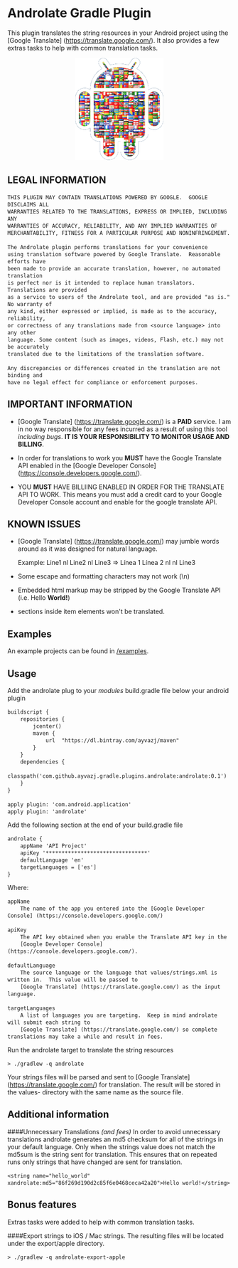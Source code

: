 # Androlate Gradle Plugin

This plugin translates the string resources in your Android project using the
[Google Translate] (https://translate.google.com/).  It also provides a few extras tasks to help with common translation tasks.

<p align="center">
<img src="https://raw.githubusercontent.com/ayvazj/gradle-androlate-plugin/master/docs/png/androlate-droid.png" alt="Androlate Logo">
</p>

LEGAL INFORMATION
---------------------

    THIS PLUGIN MAY CONTAIN TRANSLATIONS POWERED BY GOOGLE.  GOOGLE DISCLAIMS ALL
    WARRANTIES RELATED TO THE TRANSLATIONS, EXPRESS OR IMPLIED, INCLUDING ANY
    WARRANTIES OF ACCURACY, RELIABILITY, AND ANY IMPLIED WARRANTIES OF
    MERCHANTABILITY, FITNESS FOR A PARTICULAR PURPOSE AND NONINFRINGEMENT.

    The Androlate plugin performs translations for your convenience
    using translation software powered by Google Translate.  Reasonable efforts have
    been made to provide an accurate translation, however, no automated translation
    is perfect nor is it intended to replace human translators. Translations are provided
    as a service to users of the Androlate tool, and are provided "as is." No warranty of
    any kind, either expressed or implied, is made as to the accuracy, reliability,
    or correctness of any translations made from <source language> into any other
    language. Some content (such as images, videos, Flash, etc.) may not be accurately
    translated due to the limitations of the translation software.
    
    Any discrepancies or differences created in the translation are not binding and 
    have no legal effect for compliance or enforcement purposes.

IMPORTANT INFORMATION
---------------------
 * [Google Translate] (https://translate.google.com/) is a **PAID** service.
   I am in no way responsible for any fees incurred as a result of using this tool
   *including bugs*.  **IT IS YOUR RESPONSIBILITY TO MONITOR USAGE AND BILLING**.

 * In order for translations to work you **MUST** have the Google Translate API enabled in the
   [Google Developer Console] (https://console.developers.google.com/).

 * YOU **MUST** HAVE BILLIING ENABLED IN ORDER FOR THE TRANSLATE API TO WORK.
   This means you must add a credit card to your Google Developer Console account and enable
   for the google translate API.


KNOWN ISSUES
------------

 * [Google Translate] (https://translate.google.com/) may jumble words around as it was designed for natural language.
 
     Example: Line1 nl Line2 nl Line3 => Línea 1 Línea 2 nl nl Line3

 * Some escape and formatting characters may not work (\\n)

 * Embedded html markup may be stripped by the Google Translate API (i.e. Hello <b>World!</b>)
 * <![CDATA[]]> sections inside <string-array> item elements won't be translated.

## Examples

An example projects can be found in [/examples](examples).

## Usage

Add the androlate plug to your *modules* build.gradle file below your android plugin

    buildscript {
        repositories {
            jcenter()
            maven {
                url  "https://dl.bintray.com/ayvazj/maven"
            }
        }
        dependencies {
            classpath('com.github.ayvazj.gradle.plugins.androlate:androlate:0.1')
        }
    }

    apply plugin: 'com.android.application'
    apply plugin: 'androlate'

Add the following section at the end of your build.gradle file

    androlate {
        appName 'API Project'
    	apiKey '********************************'
    	defaultLanguage 'en'
    	targetLanguages = ['es']
    }

Where:

    appName
        The name of the app you entered into the [Google Developer Console] (https://console.developers.google.com/)

    apiKey
        The API key obtained when you enable the Translate API key in the
        [Google Developer Console] (https://console.developers.google.com/).

    defaultLanguage
        The source language or the language that values/strings.xml is written in.  This value will be passed to
        [Google Translate] (https://translate.google.com/) as the input language.

    targetLanguages
        A list of languages you are targeting.  Keep in mind androlate will submit each string to
        [Google Translate] (https://translate.google.com/) so complete translations may take a while and result in fees.


Run the androlate target to translate the string resources

    > ./gradlew -q androlate

Your strings files will be parsed and sent to [Google Translate] (https://translate.google.com/) for translation.  The result will be stored in the values-<language> directory with the same name as the source file.

## Additional information

####Unnecessary Translations *(and fees)*
In order to avoid unnecessary translations androlate generates an md5 checksum for all of the strings in your default language.  Only when the strings value does not match the md5sum is the string sent for translation.  This ensures that on repeated runs only strings that have changed are sent for translation.

    <string name="hello_world" xandrolate:md5="86f269d190d2c85f6e0468ceca42a20">Hello world!</string>

## Bonus features

Extras tasks were added to help with common translation tasks.

####Export strings to iOS / Mac strings.
The resulting files will be located under the export/apple directory.

    > ./gradlew -q androlate-export-apple


[doc]: http://ayvazj.github.io/gradle-androlate-plugin/doc/latest/
[javadoc]: http://ayvazj.github.io/gradle-androlate-plugin/doc/latest/javadoc/
